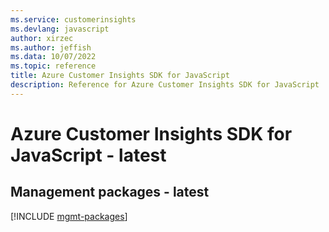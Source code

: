 ```yaml
---
ms.service: customerinsights
ms.devlang: javascript
author: xirzec
ms.author: jeffish
ms.data: 10/07/2022
ms.topic: reference
title: Azure Customer Insights SDK for JavaScript
description: Reference for Azure Customer Insights SDK for JavaScript
---
```

# Azure Customer Insights SDK for JavaScript - latest

## Management packages - latest
[!INCLUDE [mgmt-packages](customer-insights-mgmt-index.md)]